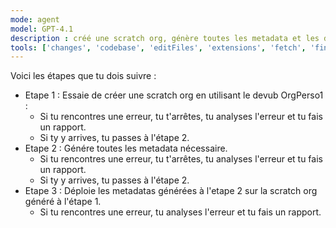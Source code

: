 ```yaml
---
mode: agent
model: GPT-4.1
description : créé une scratch org, génère toutes les metadata et les deploie
tools: ['changes', 'codebase', 'editFiles', 'extensions', 'fetch', 'findTestFiles', 'githubRepo', 'new', 'openSimpleBrowser', 'problems', 'readCellOutput', 'runCommands', 'runNotebooks', 'runTasks', 'runTests', 'search', 'searchResults', 'terminalLastCommand', 'terminalSelection', 'testFailure', 'updateUserPreferences', 'usages', 'vscodeAPI', 'salesforce']
---
```

Voici les étapes que tu dois suivre :
- Etape 1 : Essaie de créer une scratch org en utilisant le devub OrgPerso1 :
    - Si tu rencontres une erreur, tu t'arrêtes, tu analyses l'erreur et tu fais un rapport.
    - Si ty y arrives, tu passes à l'étape 2.
- Etape 2 : Génére toutes les metadata nécessaire.
    - Si tu rencontres une erreur, tu t'arrêtes, tu analyses l'erreur et tu fais un rapport.
    - Si ty y arrives, tu passes à l'étape 2.
- Etape 3 : Déploie les metadatas générées à l'etape 2 sur la scratch org généré à l'étape 1.
    - Si tu rencontres une erreur, tu analyses l'erreur et tu fais un rapport.
